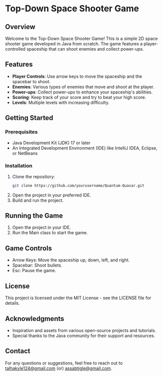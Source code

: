 # Top-Down Space Shooter Game

## Overview
Welcome to the Top-Down Space Shooter Game! This is a simple 2D space shooter game developed in Java from scratch. The game features a player-controlled spaceship that can shoot enemies and collect power-ups.

## Features
- **Player Controls**: Use arrow keys to move the spaceship and the spacebar to shoot.
- **Enemies**: Various types of enemies that move and shoot at the player.
- **Power-ups**: Collect power-ups to enhance your spaceship's abilities.
- **Scoring**: Keep track of your score and try to beat your high score.
- **Levels**: Multiple levels with increasing difficulty.

## Getting Started

### Prerequisites
- Java Development Kit (JDK) 17 or later
- An Integrated Development Environment (IDE) like IntelliJ IDEA, Eclipse, or NetBeans

### Installation
1. Clone the repository:
   ```sh
   git clone https://github.com/yourusername/Quantum-Quasar.git
2. Open the project in your preferred IDE.
3. Build and run the project.

## Running the Game
1. Open the project in your IDE.
2. Run the Main class to start the game.
   
## Game Controls
- Arrow Keys: Move the spaceship up, down, left, and right.
- Spacebar: Shoot bullets.
- Esc: Pause the game.

## License
This project is licensed under the MIT License - see the LICENSE file for details.

## Acknowledgments
- Inspiration and assets from various open-source projects and tutorials.
- Special thanks to the Java community for their support and resources.

## Contact
For any questions or suggestions, feel free to reach out to talhakyle124@gmail.com (or) assabtigle@gmail.com.
